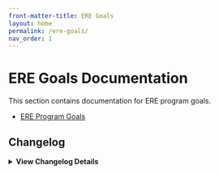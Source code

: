 ```yaml
---
front-matter-title: ERE Goals
layout: home
permalink: /ere-goals/
nav_order: 1
---
```


<!-- Folder-level landing page for /docs/programs/ere-program-docs/ere-goals/ -->

# ERE Goals Documentation

This section contains documentation for ERE program goals.

- [ERE Program Goals]({{site.baseurl}}/ere-goals-logic/)

## Changelog

<details markdown="1">
  <summary><strong>View Changelog Details</strong></summary>

### 2025

- **2025-10-04**: Adds collapsible `<details markdown="1"></details>` section to the changelog. Adds year subsection to better organize long changelog lists.
- **2025-09-22**: Adds `nav_order:` field and comment.
- **2025-09-19**: Adds initial Markdown file.

</details>
